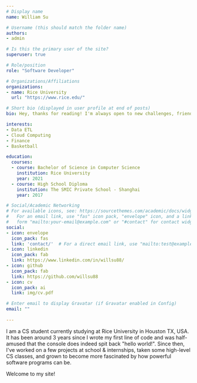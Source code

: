 ```yaml
---
# Display name
name: William Su

# Username (this should match the folder name)
authors:
- admin

# Is this the primary user of the site?
superuser: true

# Role/position
role: "Software Developer"

# Organizations/Affiliations
organizations:
- name: Rice University
  url: "https://www.rice.edu/"

# Short bio (displayed in user profile at end of posts)
bio: Hey, thanks for reading! I'm always open to new challenges, friends, or typo fixes haha. Find me anywhere below! 

interests:
- Data ETL 
- Cloud Computing
- Finance
- Basketball

education:
  courses:
  - course: Bachelor of Science in Computer Science
    institution: Rice University
    year: 2021
  - course: High School Diploma
    institution: The SMIC Private School - Shanghai
    year: 2017

# Social/Academic Networking
# For available icons, see: https://sourcethemes.com/academic/docs/widgets/#icons
#   For an email link, use "fas" icon pack, "envelope" icon, and a link in the
#   form "mailto:your-email@example.com" or "#contact" for contact widget.
social:
- icon: envelope
  icon_pack: fas
  link: 'contact/'  # For a direct email link, use "mailto:test@example.org".
- icon: linkedin
  icon_pack: fab
  link: https://www.linkedin.com/in/willsu88/
- icon: github
  icon_pack: fab
  link: https://github.com/willsu88
- icon: cv
  icon_pack: ai
  link: img/cv.pdf

# Enter email to display Gravatar (if Gravatar enabled in Config)
email: ""
  
---
```


I am a CS student currently studying at Rice University in Houston TX, USA. It has been around 3 years since I wrote my first line of code and was half-amused that the console does indeed spit back "hello world!". Since then, I've worked on a few projects at school & internships, taken some high-level CS classes, and grown to become more fascinated by how powerful software programs can be. 

Welcome to my site!








